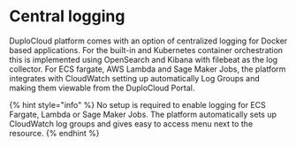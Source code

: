 # Central logging

DuploCloud platform comes with an option of centralized logging for Docker based applications. For the built-in and Kubernetes container orchestration this is implemented using OpenSearch and Kibana with filebeat as the log collector. For ECS fargate, AWS Lambda and Sage Maker Jobs, the platform integrates with CloudWatch setting up automatically Log Groups and making them viewable from the DuploCloud Portal.

{% hint style="info" %}
No setup is required to enable logging for ECS Fargate, Lambda or Sage Maker Jobs. The platform automatically sets up CloudWatch log groups and gives easy to access menu next to the resource.&#x20;
{% endhint %}





&#x20;
